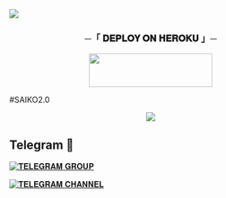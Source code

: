 
 <img src="https://readme-typing-svg.herokuapp.com?color=FF0000&width=420&lines= 💀+SAIKO+MUSIC 2.0+BOT+✨">





<h3 align="center">
    ─「 𝐃𝐄𝐏𝐋𝐎𝐘 𝐎𝐍 𝐇𝐄𝐑𝐎𝐊𝐔 」─
</h3>

<p align="center"><a href="https://dashboard.heroku.com/new?template=https://github.com/BLACKLOVER15/SaikoMusic2.0"> <img src="https://img.shields.io/badge/Deploy%20On%20Heroku-00FFFF?style=for-the-badge&logo=heroku" width="220" height="60"/></a></p>

#SAIKO2.0
<p align="center"><a href="https://t.me/BlackLover_uff"><img src="https://telegra.ph/file/c752663369c7161426044.jpg"></a></p>

## Telegram 🏪

[![𝐓𝐄𝐋𝐄𝐆𝐑𝐀𝐌 𝐆𝐑𝐎𝐔𝐏](https://img.shields.io/badge/Telegram-Group-brightgreen)](https://t.me/SSC_MAKER_QUIZ)

[![𝐓𝐄𝐋𝐄𝐆𝐑𝐀𝐌 𝐂𝐇𝐀𝐍𝐍𝐄𝐋](https://img.shields.io/badge/Telegram-Channel-brightgreen)](https://t.me/BlackMusicSupport)

